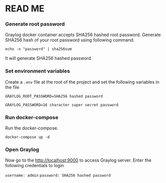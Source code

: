 # READ ME

### Generate root password

Graylog docker container accepts SHA256 hashed root password. Generate SHA256 hash of your root password using following command.

```echo -n "password" | sha256sum```

It will generate SHA256 hashed password.

### Set environment variables

Create a `.env` file at the root of the project and set the following variables in the file

```GRAYLOG_ROOT_PASSWORD=SHA256 hashed password```

```GRAYLOG_PASSWORD=16 character super secret password```

### Run docker-compose

Run the docker-compose.

```docker-compose up -d```

### Open Graylog

Now go to the [http://localhost:9000](http://localhost:9000) to access Graylog server. Enter the following credentials to login

```username: admin```
```password: SHA256 hashed password```
